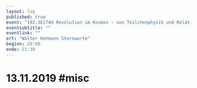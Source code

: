 ```yaml
---
layout: log
published: true
event: "192.3E174H Revolution im Kosmos - von Teilchenphysik und Relativitätstheorie zu den großen philosophischen Fragen"
eventsubtitle: ""
eventlink: ""
ort: "Walter Hohmann Sternwarte"
beginn: 20:00
ende: 21:30
---
```


# 13.11.2019 #misc
